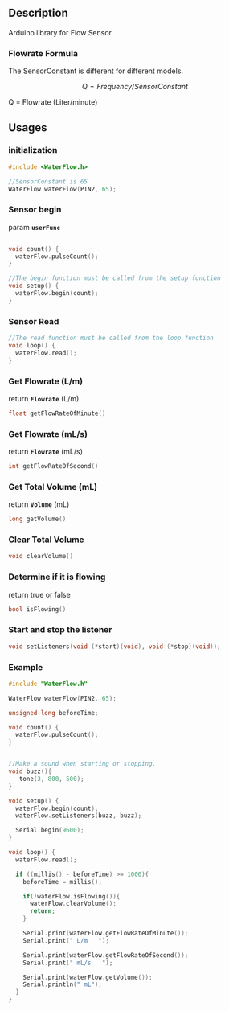 ## Description
   
Arduino library for Flow Sensor.   


### Flowrate Formula   
The SensorConstant is different for different models.
```math
Q = Frequency / SensorConstant 
```
Q = Flowrate (Liter/minute)   


## Usages

### initialization
```cpp
#include <WaterFlow.h>

//SensorConstant is 65
WaterFlow waterFlow(PIN2, 65);
```

### Sensor begin
param **`userFunc`** 
```cpp

void count() {
  waterFlow.pulseCount();
}

//The begin function must be called from the setup function
void setup() {
  waterFlow.begin(count);
}
```

### Sensor Read
```cpp
//The read function must be called from the loop function
void loop() {
  waterFlow.read();
}
```


### Get Flowrate (L/m)
return **`Flowrate`** (L/m)
```cpp
float getFlowRateOfMinute() 
```


### Get Flowrate (mL/s)
return **`Flowrate`** (mL/s)
```cpp
int getFlowRateOfSecond() 
```

### Get Total Volume (mL)
return **`Volume`** (mL)
```cpp
long getVolume()
```  


### Clear Total Volume
```cpp
void clearVolume()
```  


### Determine if it is flowing
return true or false
```cpp
bool isFlowing()
```  


### Start and stop the listener
```cpp
void setListeners(void (*start)(void), void (*stop)(void));
```  

### Example

```cpp
#include "WaterFlow.h"

WaterFlow waterFlow(PIN2, 65);

unsigned long beforeTime;

void count() {
  waterFlow.pulseCount();
}


//Make a sound when starting or stopping.
void buzz(){
   tone(3, 800, 500);
}

void setup() {
  waterFlow.begin(count);
  waterFlow.setListeners(buzz, buzz);

  Serial.begin(9600);
}

void loop() {
  waterFlow.read();

  if ((millis() - beforeTime) >= 1000){
    beforeTime = millis();

    if(!waterFlow.isFlowing()){
      waterFlow.clearVolume();
      return;
    }

    Serial.print(waterFlow.getFlowRateOfMinute());
    Serial.print(" L/m   ");

    Serial.print(waterFlow.getFlowRateOfSecond());
    Serial.print(" mL/s   ");

    Serial.print(waterFlow.getVolume());
    Serial.println(" mL");
  }
}

```